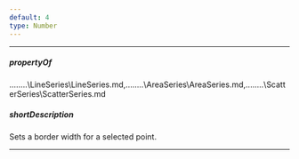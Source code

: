 ```yaml
---
default: 4
type: Number
---
```

---
##### propertyOf
..\..\..\..\LineSeries\LineSeries.md,..\..\..\..\AreaSeries\AreaSeries.md,..\..\..\..\ScatterSeries\ScatterSeries.md

##### shortDescription
Sets a border width for a selected point.

---
